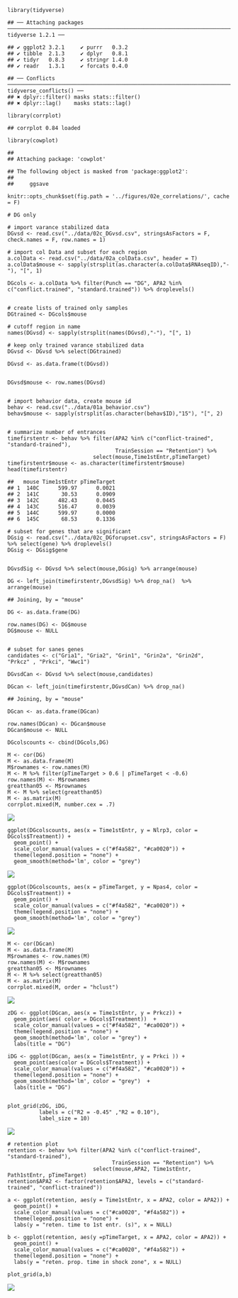     library(tidyverse) 

    ## ── Attaching packages ──────────────────────────────────────────────────────────────────────── tidyverse 1.2.1 ──

    ## ✔ ggplot2 3.2.1     ✔ purrr   0.3.2
    ## ✔ tibble  2.1.3     ✔ dplyr   0.8.1
    ## ✔ tidyr   0.8.3     ✔ stringr 1.4.0
    ## ✔ readr   1.3.1     ✔ forcats 0.4.0

    ## ── Conflicts ─────────────────────────────────────────────────────────────────────────── tidyverse_conflicts() ──
    ## ✖ dplyr::filter() masks stats::filter()
    ## ✖ dplyr::lag()    masks stats::lag()

    library(corrplot)

    ## corrplot 0.84 loaded

    library(cowplot)

    ## 
    ## Attaching package: 'cowplot'

    ## The following object is masked from 'package:ggplot2':
    ## 
    ##     ggsave

    knitr::opts_chunk$set(fig.path = '../figures/02e_correlations/', cache = F)

    # DG only

    # import varance stabilized data
    DGvsd <- read.csv("../data/02c_DGvsd.csv", stringsAsFactors = F, check.names = F, row.names = 1)  

    # import col Data and subset for each region
    a.colData <- read.csv("../data/02a_colData.csv", header = T)
    a.colData$mouse <- sapply(strsplit(as.character(a.colData$RNAseqID),"-"), "[", 1)

    DGcols <- a.colData %>% filter(Punch == "DG", APA2 %in% c("conflict.trained", "standard.trained")) %>% droplevels()


    # create lists of trained only samples
    DGtrained <- DGcols$mouse

    # cutoff region in name
    names(DGvsd) <- sapply(strsplit(names(DGvsd),"-"), "[", 1)

    # keep only trained varance stabilized data
    DGvsd <- DGvsd %>% select(DGtrained)

    DGvsd <- as.data.frame(t(DGvsd))


    DGvsd$mouse <- row.names(DGvsd)


    # import behavior data, create mouse id
    behav <- read.csv("../data/01a_behavior.csv") 
    behav$mouse <- sapply(strsplit(as.character(behav$ID),"15"), "[", 2)


    # summarize number of entrances
    timefirstentr <- behav %>% filter(APA2 %in% c("conflict-trained", "standard-trained"),
                                      TrainSession == "Retention") %>% 
                               select(mouse,Time1stEntr,pTimeTarget) 
    timefirstentr$mouse <- as.character(timefirstentr$mouse)
    head(timefirstentr)

    ##   mouse Time1stEntr pTimeTarget
    ## 1  140C      599.97      0.0021
    ## 2  141C       30.53      0.0909
    ## 3  142C      482.43      0.0445
    ## 4  143C      516.47      0.0039
    ## 5  144C      599.97      0.0000
    ## 6  145C       68.53      0.1336

    # subset for genes that are significant
    DGsig <- read.csv("../data/02c_DGforupset.csv", stringsAsFactors = F) %>% select(gene) %>% droplevels()
    DGsig <- DGsig$gene


    DGvsdSig <- DGvsd %>% select(mouse,DGsig) %>% arrange(mouse)

    DG <- left_join(timefirstentr,DGvsdSig) %>% drop_na()  %>% arrange(mouse)

    ## Joining, by = "mouse"

    DG <- as.data.frame(DG)

    row.names(DG) <- DG$mouse 
    DG$mouse <- NULL


    # subset for sanes genes
    candidates <- c("Gria1", "Gria2", "Grin1", "Grin2a", "Grin2d",  "Prkcz" , "Prkci", "Wwc1")

    DGvsdCan <- DGvsd %>% select(mouse,candidates)

    DGcan <- left_join(timefirstentr,DGvsdCan) %>% drop_na()

    ## Joining, by = "mouse"

    DGcan <- as.data.frame(DGcan)

    row.names(DGcan) <- DGcan$mouse 
    DGcan$mouse <- NULL

    DGcolscounts <- cbind(DGcols,DG)

    M <- cor(DG)
    M <- as.data.frame(M)
    M$rownames <- row.names(M)
    M <- M %>% filter(pTimeTarget > 0.6 | pTimeTarget < -0.6)
    row.names(M) <- M$rownames
    greatthan05 <- M$rownames
    M <- M %>% select(greatthan05)
    M <- as.matrix(M)
    corrplot.mixed(M, number.cex = .7)

![](../figures/02e_correlations/DG-1.png)

    ggplot(DGcolscounts, aes(x = Time1stEntr, y = Nlrp3, color = DGcols$Treatment)) +
      geom_point() + 
      scale_color_manual(values = c("#f4a582", "#ca0020")) +
      theme(legend.position = "none") +
      geom_smooth(method='lm', color = "grey")

![](../figures/02e_correlations/DG-2.png)

    ggplot(DGcolscounts, aes(x = pTimeTarget, y = Npas4, color = DGcols$Treatment)) +
      geom_point() + 
      scale_color_manual(values = c("#f4a582", "#ca0020")) +
      theme(legend.position = "none") +
      geom_smooth(method='lm', color = "grey")

![](../figures/02e_correlations/DG-3.png)

    M <- cor(DGcan)
    M <- as.data.frame(M)
    M$rownames <- row.names(M)
    row.names(M) <- M$rownames
    greatthan05 <- M$rownames
    M <- M %>% select(greatthan05)
    M <- as.matrix(M)
    corrplot.mixed(M, order = "hclust")

![](../figures/02e_correlations/DG-4.png)

    zDG <- ggplot(DGcan, aes(x = Time1stEntr, y = Prkcz)) +
      geom_point(aes( color = DGcols$Treatment))  +
      scale_color_manual(values = c("#f4a582", "#ca0020")) +
      theme(legend.position = "none") +
      geom_smooth(method='lm', color = "grey") +
      labs(title = "DG")

    iDG <- ggplot(DGcan, aes(x = Time1stEntr, y = Prkci )) +
      geom_point(aes(color = DGcols$Treatment)) + 
      scale_color_manual(values = c("#f4a582", "#ca0020")) +
      theme(legend.position = "none") +
      geom_smooth(method='lm', color = "grey")  +
      labs(title = "DG")


    plot_grid(zDG, iDG, 
              labels = c("R2 = -0.45" ,"R2 = 0.10"), 
              label_size = 10)

![](../figures/02e_correlations/pkcs-1.png)

    # retention plot
    retention <- behav %>% filter(APA2 %in% c("conflict-trained", "standard-trained"),
                                     TrainSession == "Retention") %>% 
                               select(mouse,APA2, Time1stEntr, Path1stEntr, pTimeTarget)
    retention$APA2 <- factor(retention$APA2, levels = c("standard-trained", "conflict-trained"))

    a <- ggplot(retention, aes(y = Time1stEntr, x = APA2, color = APA2)) +
      geom_point() + 
      scale_color_manual(values = c("#ca0020", "#f4a582")) +
      theme(legend.position = "none") +
      labs(y = "reten. time to 1st entr. (s)", x = NULL)

    b <- ggplot(retention, aes(y =pTimeTarget, x = APA2, color = APA2)) +
      geom_point() + 
      scale_color_manual(values = c("#ca0020", "#f4a582")) +
      theme(legend.position = "none") +
      labs(y = "reten. prop. time in shock zone", x = NULL)

    plot_grid(a,b)

![](../figures/02e_correlations/behavior-1.png)
